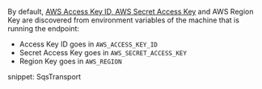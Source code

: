 By default, [AWS Access Key ID, AWS Secret Access Key](http://docs.aws.amazon.com/general/latest/gr/aws-sec-cred-types.html#access-keys-and-secret-access-keys) and AWS Region Key are discovered from environment variables of the machine that is running the endpoint:

 * Access Key ID goes in `AWS_ACCESS_KEY_ID`
 * Secret Access Key goes in `AWS_SECRET_ACCESS_KEY`
 * Region Key goes in `AWS_REGION`

snippet: SqsTransport